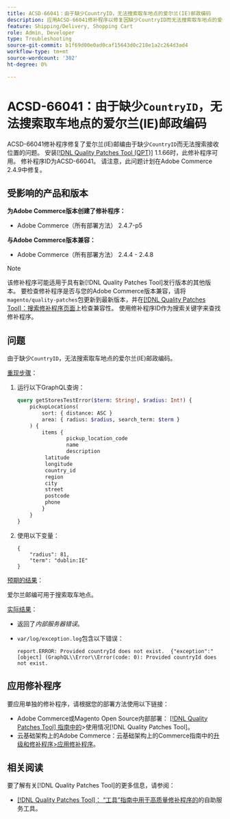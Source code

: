 ```yaml
---
title: ACSD-66041：由于缺少CountryID，无法搜索取车地点的爱尔兰(IE)邮政编码
description: 应用ACSD-66041修补程序以修复因缺少CountryID而无法搜索取车地点的爱尔兰(IE)邮政编码的Adobe Commerce问题。
feature: Shipping/Delivery, Shopping Cart
role: Admin, Developer
type: Troubleshooting
source-git-commit: b1f69d00e0ad0caf15643d0c218e1a2c264d3ad4
workflow-type: tm+mt
source-wordcount: '302'
ht-degree: 0%

---
```



# ACSD-66041：由于缺少`CountryID`，无法搜索取车地点的爱尔兰(IE)邮政编码

ACSD-66041修补程序修复了爱尔兰(IE)邮编由于缺少`CountryID`而无法搜索接收位置的问题。 安装[[!DNL Quality Patches Tool (QPT)]](/help/tools/quality-patches-tool/quality-patches-tool-to-self-serve-quality-patches.md) 1.1.66时，此修补程序可用。 修补程序ID为ACSD-66041。 请注意，此问题计划在Adobe Commerce 2.4.9中修复。

## 受影响的产品和版本

**为Adobe Commerce版本创建了修补程序：**

* Adobe Commerce（所有部署方法） 2.4.7-p5

**与Adobe Commerce版本兼容：**

* Adobe Commerce（所有部署方法） 2.4.4 - 2.4.8

>[!NOTE]
>
>该修补程序可能适用于具有新[!DNL Quality Patches Tool]发行版本的其他版本。 要检查修补程序是否与您的Adobe Commerce版本兼容，请将`magento/quality-patches`包更新到最新版本，并在[[!DNL Quality Patches Tool]：搜索修补程序页面](https://experienceleague.adobe.com/tools/commerce-quality-patches/index.html)上检查兼容性。 使用修补程序ID作为搜索关键字来查找修补程序。

## 问题

由于缺少`CountryID`，无法搜索取车地点的爱尔兰(IE)邮政编码。

<u>重现步骤</u>：

1. 运行以下GraphQL查询：

   ```graphql
   query getStoresTestError($term: String!, $radius: Int!) {
       pickupLocations(
           sort: { distance: ASC }
           area: { radius: $radius, search_term: $term }
       ) {
           items {
                   pickup_location_code
                   name
                   description
   		    latitude
   		    longitude
   		    country_id
   		    region
   		    city
   		    street
   		    postcode
   		    phone
           }
       }
   }
   ```

1. 使用以下变量：

   ```
   {
       "radius": 81,
       "term": "dublin:IE"
   }
   ```

<u>预期的结果</u>：

爱尔兰邮编可用于搜索取车地点。

<u>实际结果</u>：

* 返回了&#x200B;*内部服务器错误*。
* `var/log/exception.log`包含以下错误：

  ```
  report.ERROR: Provided countryId does not exist.  {"exception":"[object] (GraphQL\\Error\\Error(code: 0): Provided countryId does not exist.
  ```

## 应用修补程序

要应用单独的修补程序，请根据您的部署方法使用以下链接：

* Adobe Commerce或Magento Open Source内部部署： [[!DNL Quality Patches Tool] 指南中的](/help/tools/quality-patches-tool/usage.md)>使用情况[!DNL Quality Patches Tool]。
* 云基础架构上的Adobe Commerce：云基础架构上的Commerce指南中的[升级和修补程序>应用修补程序](https://experienceleague.adobe.com/docs/commerce-cloud-service/user-guide/develop/upgrade/apply-patches.html)。

## 相关阅读

要了解有关[!DNL Quality Patches Tool]的更多信息，请参阅：

* [[!DNL Quality Patches Tool]： “工具”指南中用于高质量修补程序的](/help/tools/quality-patches-tool/quality-patches-tool-to-self-serve-quality-patches.md)的自助服务工具。
